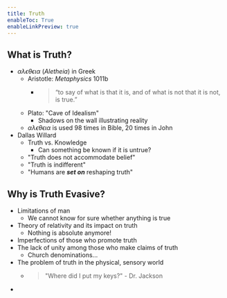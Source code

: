 ```yaml
---
title: Truth
enableToc: True
enableLinkPreview: true
---
```


## What is Truth?

- $\alpha \lambda \epsilon \theta \epsilon \iota \alpha$ (*Aletheia*) in Greek
	- Aristotle: *Metaphysics* 1011b
		- > “to say of what is that it is, and of what is not that it is not, is true.”
	- Plato: "Cave of Idealism"
		- Shadows on the wall illustrating reality
	- $\alpha \lambda \epsilon \theta \epsilon \iota \alpha$ is used 98 times in Bible, 20 times in John
- Dallas Willard
	- Truth vs. Knowledge
		- Can something be known if it is untrue?
	- "Truth does not accommodate belief"
	- "Truth is indifferent"
	- "Humans are ***set on*** reshaping truth"

## Why is Truth Evasive?

- Limitations of man
	- We cannot know for sure whether anything is true
- Theory of relativity and its impact on truth
	- Nothing is absolute anymore!
- Imperfections of those who promote truth
- The lack of unity among those who make claims of truth
	- Church denominations...
- The problem of truth in the physical, sensory world
	- > "Where did I put my keys?" - Dr. Jackson
- 

